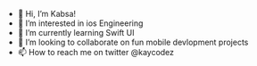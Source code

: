 - 👋 Hi, I’m Kabsa!
- 👀 I’m interested in ios Engineering
- 🌱 I’m currently learning Swift UI
- 💞️ I’m looking to collaborate on fun mobile devlopment projects
- 📫 How to reach me on twitter @kaycodez
 
 
<!---
KabsaA/KabsaA is a ✨ special ✨ repository because its `README.md` (this file) appears on your GitHub profile.
You can click the Preview link to take a look at your changes.  
--->  
 

